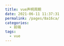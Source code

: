 ```yaml
---
title: vue声明周期
date: 2021-06-11 11:37:31
permalink: /pages/8a16ca/
categories:
  - 前端
tags:
  - vue
---
```

